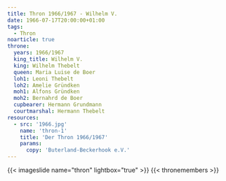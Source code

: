 ```yaml
---
title: Thron 1966/1967 - Wilhelm V.
date: 1966-07-17T20:00:00+01:00
tags:
  - Thron
noarticle: true
throne:
  years: 1966/1967
  king_title: Wilhelm V.
  king: Wilhelm Thebelt
  queen: Maria Luise de Boer
  loh1: Leoni Thebelt
  loh2: Amelie Gründken
  moh1: Alfons Gründken
  moh2: Bernahrd de Boer
  cupbearer: Hermann Grundmann
  courtmarshal: Hermann Thebelt
resources:
  - src: '1966.jpg'
    name: 'thron-1'
    title: 'Der Thron 1966/1967'
    params:
      copy: 'Buterland-Beckerhook e.V.'
---
```

{{< imageslide name="thron" lightbox="true" >}}
{{< thronemembers >}}
